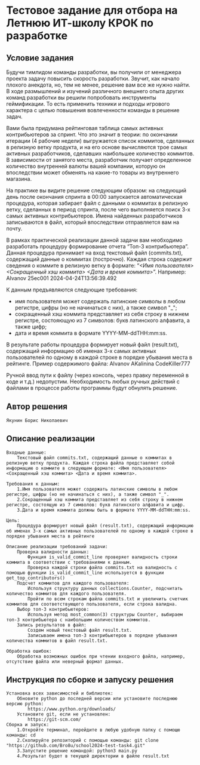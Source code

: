 # Тестовое задание для отбора на Летнюю ИТ-школу КРОК по разработке

## Условие задания
Будучи тимлидом команды разработки, вы получили от менеджера проекта задачу повысить скорость разработки. Звучит, как начало плохого анекдота, но, тем не менее, решение вам все же нужно найти. В ходе размышлений и изучений различного внешнего опыта других команд разработки вы решили попробовать инструменты геймификации. То есть применить техники и подходы игрового характера с целью повышения вовлеченности команды в решение задач.

Вами была придумана рейтинговая таблица самых активных контрибьютеров за спринт. Что это значит в теории: по окончании итерации (4 рабочие недели) выгружается список коммитов, сделанных в релизную ветку продукта, и на его основе вычисляются трое самых активных разработчиков, сделавших наибольшее количество коммитов. В зависимости от занятого места, разработчик получает определенное количество внутренней валюты вашей компании, которую он впоследствии может обменять на какие-то товары из внутреннего магазина.

На практике вы видите решение следующим образом: на следующий день после окончания спринта в 00:00 запускается автоматическая процедура, которая забирает файл с данными о коммитах в релизную ветку, сделанных в период спринта, после чего выполняется поиск 3-х самых активных контрибьютеров. Имена найденных разработчиков записываются в файл, который впоследствии отправляется вам на почту.

В рамках практической реализации данной задачи вам необходимо разработать процедуру формирование отчета “Топ-3 контрибьютера”. Данная процедура принимает на вход текстовый файл (commits.txt), содержащий данные о коммитах (построчно). Каждая строка содержит сведения о коммите в релизную ветку в формате: “_<Имя пользователя> <Сокращенный хэш коммита> <Дата и время коммита>_”.
Например: AIvanov 25ec001 2024-04-24T13:56:39.492

К данным предъявляются следующие требования:
- имя пользователя может содержать латинские символы в любом регистре, цифры (но не начинаться с них), а также символ "_";
- сокращенный хэш коммита представляет из себя строку в нижнем регистре, состояющую из 7 символов: букв латинского алфавита, а также цифр;
- дата и время коммита в формате YYYY-MM-ddTHH:mm:ss.

В результате работы процедура формирует новый файл (result.txt), содержащий информацию об именах 3-х самых активных пользователей по одному в каждой строке в порядке убывания места в рейтинге. Пример содержимого файла:
AIvanov
AKalinina
CodeKiller777

Ручной ввод пути к файлу (через консоль, через правку переменной в коде и т.д.) недопустим. Необходимость любых ручных действий с файлами в процессе работы программы будут обнулять решение.

## Автор решения
    Якунин Борис Николаевич

## Описание реализации
    Входные данные:
        Текстовый файл commits.txt, содержащий данные о коммитах в релизную ветку продукта. Каждая строка файла представляет собой информацию о коммите в следующем формате: <Имя пользователя> <Сокращенный хэш коммита> <Дата и время коммита>.
    
    Требования к данным:
        1.Имя пользователя может содержать латинские символы в любом регистре, цифры (но не начинаться с них), а также символ "_".
        2.Сокращенный хэш коммита представляет из себя строку в нижнем регистре, состоящую из 7 символов: букв латинского алфавита и цифр.
        3.Дата и время коммита должны быть в формате YYYY-MM-ddTHH:mm:ss.

    Цель:
        Процедура формирует новый файл (result.txt), содержащий информацию об именах 3-х самых активных пользователей по одному в каждой строке в порядке убывания места в рейтинге

    Описание реализации требований задачи:
        Проверка валидности данных:
            Функция is_valid_commit_line проверяет валидность строки коммита в соответствии с требованиями к данным.
            Проверка каждой строки файла commits.txt на валидность с помощью функции is_valid_commit_line используется в функции get_top_contributors()
        Подсчет коммитов для каждого пользователя:
            Используя структуру данных collections.Counter, подсчитать количество коммитов для каждого пользователя.
            Пройти по всем строкам файла commits.txt и увеличить счетчик коммитов для соответствующего пользователя, если строка валидна.
        Выбор топ-3 контрибьютеров:
            Используя метод most_common(3) структуры Counter, выбираем топ-3 контрибьютера с наибольшим количеством коммитов.
        Запись результатов в файл:
            Создем новый текстовый файл result.txt.
            Записываем имена топ-3 контрибьютеров в порядке убывания количества коммитов в файл result.txt.

    Обработка ошибок:
        Обработка возможных ошибок при чтении входного файла, например, отсутствие файла или неверный формат данных.

## Инструкция по сборке и запуску решения
    Установка всех зависимостей и библиотек:
        Обновите python до последней версии или установите последнюю версию python:
            https://www.python.org/downloads/
        Установите git, если не установлен:
            https://git-scm.com/
    Сборка и запуск:
        1.Откройте терминал, перейдите в любую удобную папку с помощю команды: cd
        2.Скопируйте репозиторий c помощью команды: git clone "https://github.com/Bro8u/school2024-test-task4.git"
        3.Запустите решение командой: python3 main.py
        4.Результат будет в текущей директории в файле result.txt